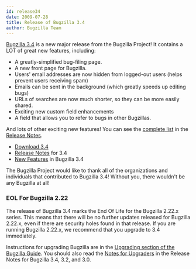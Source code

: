 ```yaml
---
id: release34
date: 2009-07-28
title: Release of Bugzilla 3.4
author: Bugzilla Team
---
```


[Bugzilla 3.4](/releases/3.4/) is a new major release from the Bugzilla Project! It contains a LOT of great new features, including:

*   A greatly-simplified bug-filing page.
*   A new front page for Bugzilla.
*   Users' email addresses are now hidden from logged-out users (helps prevent users receiving spam)
*   Emails can be sent in the background (which greatly speeds up editing bugs)
*   URLs of searches are now much shorter, so they can be more easily shared.
*   Exciting new custom field enhancements
*   A field that allows you to refer to bugs in other Bugzillas.

And lots of other exciting new features! You can see the [complete list](/releases/3.4/#v34_feat) in the [Release Notes](/releases/3.4/).

*   [Download 3.4](/download/#v34)
*   [Release Notes](/releases/3.4/) for 3.4
*   [New Features](/releases/3.4/#v34_feat) in Bugzilla 3.4

The Bugzilla Project would like to thank all of the organizations and individuals that contributed to Bugzilla 3.4! Without you, there wouldn't be any Bugzilla at all!

### EOL For Bugzilla 2.22

The release of Bugzilla 3.4 marks the End Of Life for the Bugzilla 2.22.x series. This means that there will be no further updates released for Bugzilla 2.22.x, even if there are security holes found in that release. If you are running Bugzilla 2.22.x, we recommend that you upgrade to 3.4 immediately.

Instructions for upgrading Bugzilla are in the [Upgrading section of the Bugzilla Guide](/docs/3.4/en/html/upgrade.html). You should also read the [Notes for Upgraders](/releases/3.4/#v34_upgrading) in the Release Notes for Bugzilla 3.4, 3.2, and 3.0.

